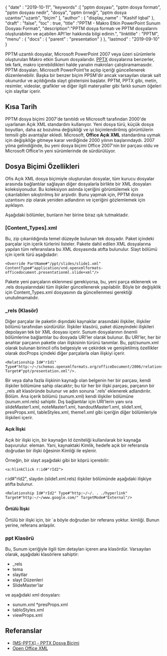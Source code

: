 {
  "date" : "2019-10-11",
  "keywords" :[ "pptm dosyası", "pptm dosya formatı", "pptm dosyası nedir", "dosya", "pptm örneği", "pptm dosya uzantısı","uzantı", "biçim" ],
  "author" : {
    "display_name" : "Kashif Iqbal"
},
  "draft" : "false",
  "toc" : true,
  "title" :"PPTM - Makro Etkin PowerPoint Sunum Dosyası Formatı",
  "description":"PPTM dosya formatı ve PPTM dosyalarını oluşturabilen ve açabilen API'ler hakkında bilgi edinin.",
  "linktitle" : "PPTM",
  "menu" : {
    "docs" : {
      "parent" : "presentation"
}
},
  "lastmod" : "2019-09-10"
}

PPTM uzantılı dosyalar, Microsoft PowerPoint 2007 veya üzeri sürümlerle oluşturulan Makro etkin Sunum dosyalarıdır. [PPTX](/tr/presentation/pptx/) dosyalarına benzerler, tek fark, makro içerebildikleri halde yanalın makroları çalıştıramamasıdır. PPTM dosyaları, Microsoft PowerPoint'te açılıp içeriği güncellenerek düzenlenebilir. Başka bir benzer biçim PPSM'dir ancak varsayılan olarak salt okunurdur ve açıldığında slayt gösterisini başlatır. PPTM, PPTX gibi, metin, resimler, videolar, grafikler ve diğer ilgili materyaller gibi farklı sunum öğeleri için slaytlar içerir.

## Kısa Tarih ##

PPTM dosya biçimi 2007'de tanıtıldı ve Microsoft tarafından 2000'de uyarlanan Açık XML standardını kullanıyor. Yeni dosya türü, küçük dosya boyutları, daha az bozulma değişikliği ve iyi biçimlendirilmiş görüntülerin temsili gibi avantajlar ekledi. Microsoft, **Office Açık XML** standardına uymak için değişikliğe gitmeye karar verdiğinde 2000 yılının başlarındaydı. 2007 yılına gelindiğinde, bu yeni dosya biçimi Office 2007'nin bir parçası oldu ve Microsoft Office'in yeni sürümlerinde de sürdürülüyor.

## Dosya Biçimi Özellikleri ##

Ofis Açık XML dosya biçimiyle oluşturulan dosyalar, tüm kurucu dosyalar arasında bağlantılar sağlayan diğer dosyalarla birlikte bir XML dosyaları koleksiyonudur. Bu koleksiyon aslında içeriğini görüntülemek için çıkarılabilen sıkıştırılmış bir arşivdir. Bunu yapmak için, PPTM dosya uzantısını zip olarak yeniden adlandırın ve içeriğini gözlemlemek için ayıklayın.

Aşağıdaki bölümler, bunların her birine biraz ışık tutmaktadır.

### [Content_Types].xml ###

Bu, zip çıkarıldığında temel düzeyde bulunan tek dosyadır. Paket içindeki parçalar için içerik türlerini listeler. Pakete dahil edilen XML dosyalarına yapılan tüm referanslara bu XML dosyasında atıfta bulunulur. Slayt bölümü için içerik türü aşağıdadır:
```
<Override PartName#"/ppt/slides/slide1.xml" ContentType#"application/vnd.openxmlformats-officedocument.presentationml.slide+xml"/>
```
Pakete yeni parçaların eklenmesi gerekiyorsa, bu, yeni parça eklenerek ve .rels dosyalarındaki tüm ilişkiler güncellenerek yapılabilir. Böyle bir değişiklik için Content_Types.xml dosyasının da güncellenmesi gerektiği unutulmamalıdır.

### \_rels (Klasör) ###

Diğer parçalar ile paketin dışındaki kaynaklar arasındaki ilişkiler, ilişkiler bölümü tarafından sürdürülür. İlişkiler klasörü, paket düzeyindeki ilişkileri depolayan tek bir XML dosyası içerir. Sunum dosyalarının önemli bölümlerine bağlantılar bu dosyada URI'ler olarak bulunur. Bu URI'ler, her bir anahtar parçanın paketle olan ilişkisinin türünü tanımlar. Bu, ppt/sunum.xml olarak bulunan birincil ofis belgesiyle ve çekirdek ve genişletilmiş özellikler olarak docProps içindeki diğer parçalarla olan ilişkiyi içerir.
```
<Relationship Id#"rId1" Type#"http:~/~/schemas.openxmlformats.org/officeDocument/2006/relationships/officeDocument" Target#"ppt/presentation.xml"/>.
```
Bir veya daha fazla ilişkinin kaynağı olan belgenin her bir parçası, kendi ilişkiler bölümüne sahip olacaktır; bu tür her bir ilişki parçası, parçanın bir \_rels alt klasöründe bulunur ve adın sonuna '.rels' eklenerek adlandırılır. Bölüm. Ana içerik bölümü (sunum.xml) kendi ilişkiler bölümüne (sunum.xml.rels) sahiptir. Dış bağlantılar için URI'lerin yanı sıra slideMaster1.xml, noteMaster1.xml, handoutMaster1.xml, slide1.xml, presProps.xml, tableStyles.xml, theme1.xml gibi içeriğin diğer bölümleriyle ilişkileri içerir.

#### Açık İlişki ####

Açık bir ilişki için, bir kaynağın Id özniteliği kullanılarak bir kaynağa başvurulur.<Relationship> eleman. Yani, kaynaktaki Kimlik, hedefe açık bir referansla doğrudan bir ilişki öğesinin Kimliği ile eşlenir.

Örneğin, bir slayt aşağıdaki gibi bir köprü içerebilir:
```
<a:hlinkClick r:id#"rId2">
```
r:id#"rId2", slaydın (slide1.xml.rels) ilişkiler bölümünde aşağıdaki ilişkiye atıfta bulunur.
```
<Relationship Id#"rId2" Type#"http:~/~/. . ./hyperlink" Target#"http:~/~/www.google.com/" TargetMode#"External"/>
```
#### Örtülü İlişki ####

Örtülü bir ilişki için, bir `a böyle doğrudan bir referans yoktur.<Relationship> kimliği. Bunun yerine, referans anlaşılır.

### ppt Klasörü ###

Bu, Sunum içeriğiyle ilgili tüm detayları içeren ana klasördür. Varsayılan olarak, aşağıdaki klasörlere sahiptir:

* \_rels
* tema
* slaytlar
* slayt Düzenleri
* SlideMaster'lar

ve aşağıdaki xml dosyaları:

* sunum.xml
*presProps.xml
* tabloStyles.xml
* viewProps.xml

## Referanslar ##

* [[MS-PPTX] - PPTX Dosya Biçimi](https://msdn.microsoft.com/en-us/library/dd926741(v#office.12).aspx)
* [Open Office XML](http://officeopenxml.com/anatomyofOOXML-pptx.php)

